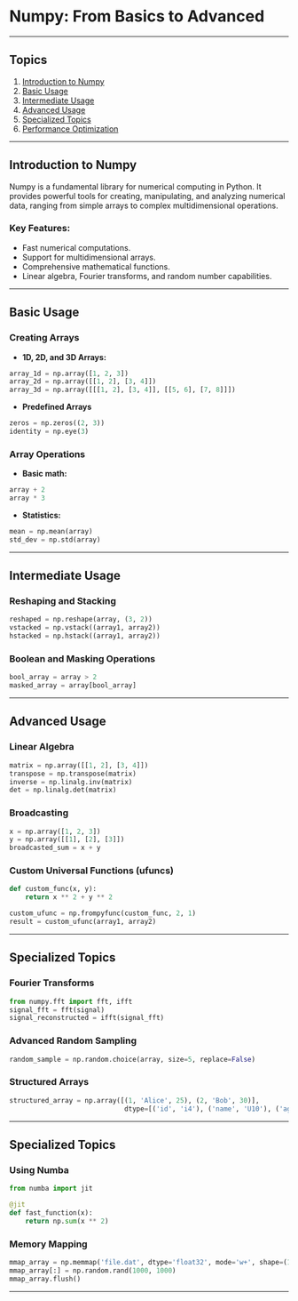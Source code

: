 # Numpy: From Basics to Advanced

---

## Topics

1. [Introduction to Numpy](#introduction-to-numpy)
2. [Basic Usage](#basic-usage)
3. [Intermediate Usage](#intermediate-usage)
4. [Advanced Usage](#advanced-usage)
5. [Specialized Topics](#specialized-topics)
6. [Performance Optimization](#performance-optimization)

---

## Introduction to Numpy

Numpy is a fundamental library for numerical computing in Python. It provides powerful tools for creating, manipulating, and analyzing numerical data, ranging from simple arrays to complex multidimensional operations.

### Key Features:
- Fast numerical computations.
- Support for multidimensional arrays.
- Comprehensive mathematical functions.
- Linear algebra, Fourier transforms, and random number capabilities.

---

## Basic Usage

### Creating Arrays
- **1D, 2D, and 3D Arrays:**
```python
array_1d = np.array([1, 2, 3])
array_2d = np.array([[1, 2], [3, 4]])
array_3d = np.array([[[1, 2], [3, 4]], [[5, 6], [7, 8]]])
```
- **Predefined Arrays**
```python
zeros = np.zeros((2, 3))
identity = np.eye(3)
```

### Array Operations
- **Basic math:**
```python
array + 2
array * 3
```
- **Statistics:**
```python
mean = np.mean(array)
std_dev = np.std(array)
```
---
## Intermediate Usage

### Reshaping and Stacking
```python
reshaped = np.reshape(array, (3, 2))
vstacked = np.vstack((array1, array2))
hstacked = np.hstack((array1, array2))
```
### Boolean and Masking Operations
```python
bool_array = array > 2
masked_array = array[bool_array]
```
---
## Advanced Usage

### Linear Algebra
```python
matrix = np.array([[1, 2], [3, 4]])
transpose = np.transpose(matrix)
inverse = np.linalg.inv(matrix)
det = np.linalg.det(matrix)
```
### Broadcasting
```python
x = np.array([1, 2, 3])
y = np.array([[1], [2], [3]])
broadcasted_sum = x + y
```
### Custom Universal Functions (ufuncs)
```python
def custom_func(x, y):
    return x ** 2 + y ** 2

custom_ufunc = np.frompyfunc(custom_func, 2, 1)
result = custom_ufunc(array1, array2)
```
---

## Specialized Topics

### Fourier Transforms
```python
from numpy.fft import fft, ifft
signal_fft = fft(signal)
signal_reconstructed = ifft(signal_fft)
```
### Advanced Random Sampling
```python
random_sample = np.random.choice(array, size=5, replace=False)

```
### Structured Arrays
```python
structured_array = np.array([(1, 'Alice', 25), (2, 'Bob', 30)],
                             dtype=[('id', 'i4'), ('name', 'U10'), ('age', 'i4')])

```
---

## Specialized Topics

### Using Numba
```python
from numba import jit

@jit
def fast_function(x):
    return np.sum(x ** 2)

```
### Memory Mapping
```python
mmap_array = np.memmap('file.dat', dtype='float32', mode='w+', shape=(1000, 1000))
mmap_array[:] = np.random.rand(1000, 1000)
mmap_array.flush()

```
---












